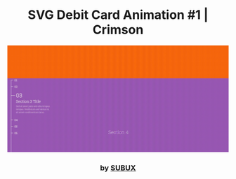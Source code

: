 <div align="center">

# SVG Debit Card Animation #1 | Crimson

<img src="admin/base.gif">

### by <a href="https://github.com/python019">SUBUX</a>

</div>